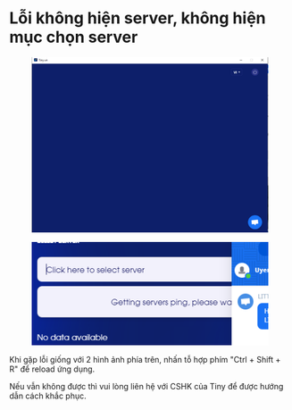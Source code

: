 # Lỗi không hiện server, không hiện mục chọn server

<figure><img src="../.gitbook/assets/image (111).png" alt=""><figcaption></figcaption></figure>

<figure><img src="../.gitbook/assets/image (113).png" alt=""><figcaption></figcaption></figure>

Khi gặp lỗi giống với 2 hình ảnh phía trên, nhấn tỗ hợp phím "Ctrl + Shift + R" để reload ứng dụng.

Nếu vẫn không được thì vui lòng liên hệ với CSHK của Tiny để được hướng dẫn cách khắc phục.
